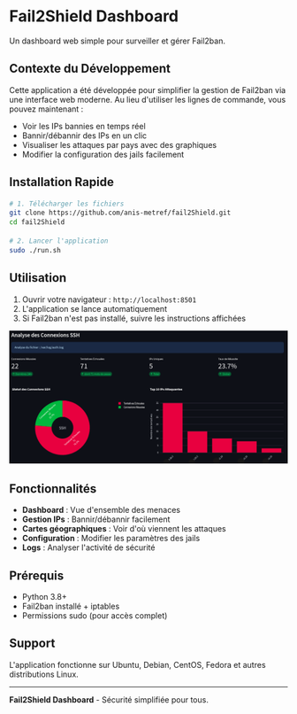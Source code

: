 # Fail2Shield Dashboard

Un dashboard web simple pour surveiller et gérer Fail2ban.

## Contexte du Développement

Cette application a été développée pour simplifier la gestion de Fail2ban via une interface web moderne. Au lieu d'utiliser les lignes de commande, vous pouvez maintenant :

- Voir les IPs bannies en temps réel
- Bannir/débannir des IPs en un clic
- Visualiser les attaques par pays avec des graphiques
- Modifier la configuration des jails facilement

## Installation Rapide

```bash
# 1. Télécharger les fichiers
git clone https://github.com/anis-metref/fail2Shield.git
cd fail2Shield

# 2. Lancer l'application
sudo ./run.sh
```

## Utilisation

1. Ouvrir votre navigateur : `http://localhost:8501`
2. L'application se lance automatiquement
3. Si Fail2ban n'est pas installé, suivre les instructions affichées

![ssh](./captures/1.png)


## Fonctionnalités

- **Dashboard** : Vue d'ensemble des menaces
- **Gestion IPs** : Bannir/débannir facilement
- **Cartes géographiques** : Voir d'où viennent les attaques
- **Configuration** : Modifier les paramètres des jails
- **Logs** : Analyser l'activité de sécurité

## Prérequis

- Python 3.8+
- Fail2ban installé + iptables
- Permissions sudo (pour accès complet)

## Support

L'application fonctionne sur Ubuntu, Debian, CentOS, Fedora et autres distributions Linux.

---

**Fail2Shield Dashboard** - Sécurité simplifiée pour tous.
